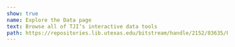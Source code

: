 ```yaml
---
show: true
name: Explore the Data page
text: Browse all of TJI‘s interactive data tools
path: https://repositories.lib.utexas.edu/bitstream/handle/2152/83635/Profile%20of%20COVID%20deaths%20in%20custody.pdf?sequence=6&isAllowed=y
---
```

